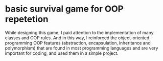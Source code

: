 # basic survival game for OOP repetetion
 While designing this game, I paid attention to the implementation of many classes and OOP rules. And in this way, I reinforced the object-oriented programming OOP features (abstraction, encapsulation, inheritance and polymorphism) that are found in most programming languages ​​and are very important for coding, and used them in a simple project.
